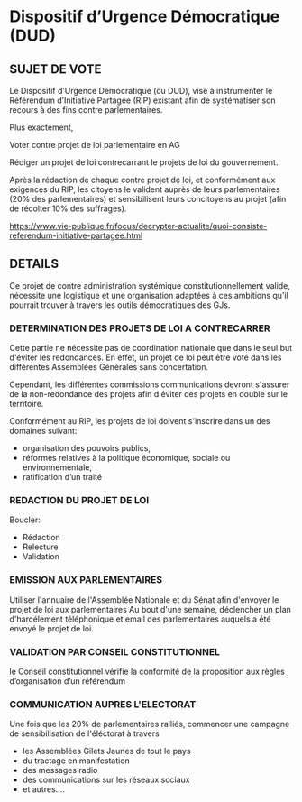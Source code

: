 # Dispositif d’Urgence Démocratique (DUD)


## SUJET DE VOTE

Le Dispositif d’Urgence Démocratique (ou DUD), vise à instrumenter le Référendum d’Initiative Partagée (RIP) existant afin de systématiser son recours à des fins contre parlementaires.

Plus exactement,

Voter contre projet de loi parlementaire en AG

Rédiger un projet de loi contrecarrant le projets de loi du gouvernement.

Après la rédaction de chaque contre projet de loi, et conformément aux exigences du RIP, les citoyens le valident auprès de leurs parlementaires (20% des parlementaires) et sensibilisent leurs concitoyens au projet (afin de récolter 10% des suffrages).

https://www.vie-publique.fr/focus/decrypter-actualite/quoi-consiste-referendum-initiative-partagee.html

## DETAILS

Ce projet de contre administration systémique constitutionnellement valide, nécessite une logistique et une organisation adaptées à ces ambitions qu’il pourrait trouver à travers les outils démocratiques des GJs.

### DETERMINATION DES PROJETS DE LOI A CONTRECARRER
Cette partie ne nécessite pas de coordination nationale que dans le seul but d'éviter les redondances.
En effet, un projet de loi peut être voté dans les différentes Assemblées Générales sans concertation.

Cependant, les différentes commissions communications devront s'assurer de la non-redondance des projets afin d'éviter des projets en double sur le territoire.

Conformément au RIP, les projets de loi doivent s'inscrire dans un des domaines suivant:
- organisation des pouvoirs publics, 
- réformes relatives à la politique économique, sociale ou environnementale, 
- ratification d’un traité

### REDACTION DU PROJET DE LOI
Boucler:
- Rédaction
- Relecture
- Validation

### EMISSION AUX PARLEMENTAIRES
Utiliser l'annuaire de l'Assemblée Nationale et du Sénat afin d'envoyer le projet de loi aux parlementaires
Au bout d'une semaine, déclencher un plan d'harcélement téléphonique et email des parlementaires auquels a été envoyé le projet de loi.

### VALIDATION PAR CONSEIL CONSTITUTIONNEL
le Conseil constitutionnel vérifie la conformité de la proposition aux règles d’organisation d’un référendum

### COMMUNICATION AUPRES L'ELECTORAT
Une fois que les 20% de parlementaires ralliés, commencer une campagne de sensibilisation de l'éléctorat à travers
- les Assemblées Gilets Jaunes de tout le pays
- du tractage en manifestation
- des messages radio
- des communications sur les réseaux sociaux
- et autres....
